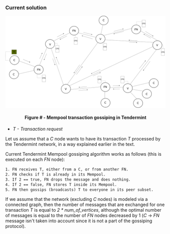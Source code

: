 ### Current solution

![](https://github.com/lukamiletic95/papers/blob/master/images/fig3.png)
<div align='center'> 
	<h4>Figure # - Mempool transaction gossiping in Tendermint</h4>
</div>

* *T - Transaction request*

Let us assume that a *C* node wants to have its transaction *T* processed by the Tendermint network, in a way explained earlier in the text.

Current Tendermint Mempool gossiping algorithm works as follows (this is executed on each *FN* node):

	1. FN receives T, either from a C, or from another FN.
	2. FN checks if T is already in its Mempool.
	3. If 2 == true, FN drops the message and does nothing.
	4. If 2 == false, FN stores T inside its Mempool.
	5. FN then gossips (broadcasts) T to everyone in its peer subset.
	
If we assume that the network (excluding *C* nodes) is modeled via a connected graph, then the number of messages that are exchanged for one transaction *T* is equal to *2 * num_of_vertices*, although the optimal number of messages is equal to the number of *FN* nodes decreased by 1 (*C* → *FN* message isn't taken into account since it is not a part of the gossiping protocol).
	


<!--stackedit_data:
eyJoaXN0b3J5IjpbMTYxMjM2Njc3MCwtNjgzNzgxMTEzLDE1Nj
cyMTg0MjgsNjY3Nzk0MDU5LC0xODY5NDc1MzAyLC00MzMyMDI0
NzIsNDQ0OTg3MTU2LDExNTM3MDY0MjYsLTEyNjEzMTIzNjMsNT
I0MDMzNTA0LDE4OTY0MjQzNjgsLTExNjI3MzAwNjYsLTM5MzEy
NTMzMiwzMTM0NzEyNzRdfQ==
-->